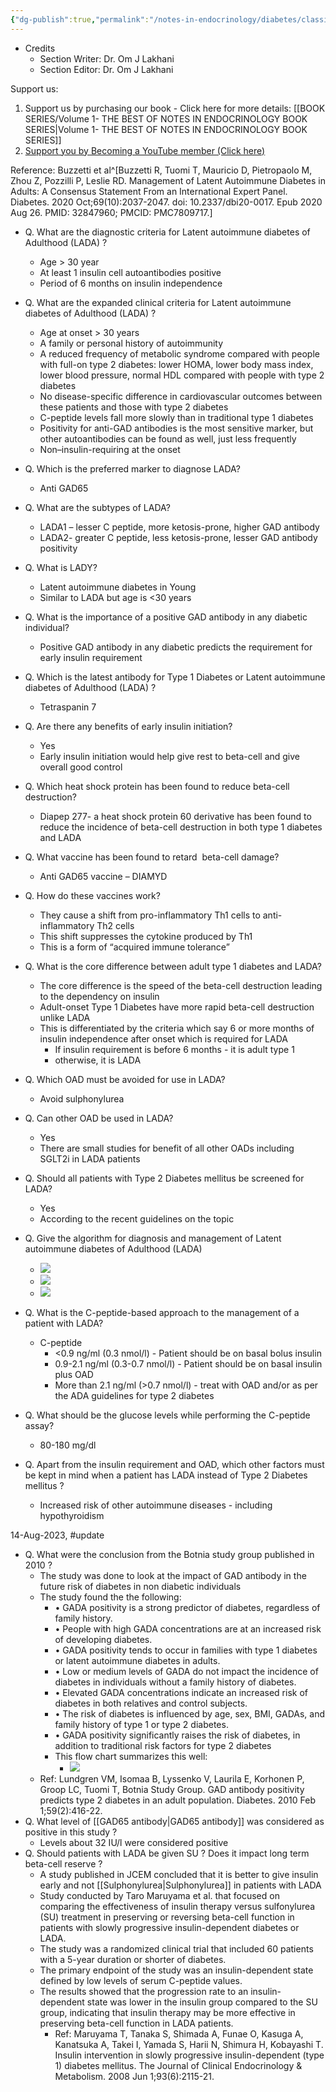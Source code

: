 ```yaml
---
{"dg-publish":true,"permalink":"/notes-in-endocrinology/diabetes/classification-diagnosis-and-other-forms-of-diabetes/latent-autoimmune-diabetes-of-adulthood-lada/"}
---
```


- Credits
	- Section Writer: Dr. Om J Lakhani
	- Section Editor: Dr. Om J Lakhani

Support us:
1. Support us by purchasing our book - Click here for more details: [[BOOK SERIES/Volume 1- THE BEST OF NOTES IN ENDOCRINOLOGY BOOK SERIES\|Volume 1- THE BEST OF NOTES IN ENDOCRINOLOGY BOOK SERIES]]
2. [Support you by Becoming a YouTube member (Click here)](https://www.youtube.com/channel/UC6zQSf7dLDqfQOeM4mNUBTQ/join)
 

Reference: Buzzetti et al^[Buzzetti R, Tuomi T, Mauricio D, Pietropaolo M, Zhou Z, Pozzilli P, Leslie RD. Management of Latent Autoimmune Diabetes in Adults: A Consensus Statement From an International Expert Panel. Diabetes. 2020 Oct;69(10):2037-2047. doi: 10.2337/dbi20-0017. Epub 2020 Aug 26. PMID: 32847960; PMCID: PMC7809717.]


- Q. What are the diagnostic criteria for  Latent autoimmune diabetes of Adulthood (LADA) ?
    - Age > 30 year
    - At least 1 insulin cell autoantibodies positive
    - Period of 6 months on insulin independence


- Q. What are the expanded clinical criteria for  Latent autoimmune diabetes of Adulthood (LADA) ?
    - Age at onset > 30 years
    - A family or personal history of autoimmunity
    - A reduced frequency of metabolic syndrome compared with people with full-on type 2 diabetes: lower HOMA, lower body mass index, lower blood pressure, normal HDL compared with people with type 2 diabetes
    - No disease-specific difference in cardiovascular outcomes between these patients and those with type 2 diabetes
    - C-peptide levels fall more slowly than in traditional type 1 diabetes
    - Positivity for anti-GAD antibodies is the most sensitive marker, but other autoantibodies can be found as well, just less frequently
    - Non–insulin-requiring at the onset 


- Q. Which is the preferred marker to diagnose LADA?
    - Anti GAD65


- Q. What are the subtypes of LADA?
    - LADA1 – lesser C peptide, more ketosis-prone, higher GAD antibody
    - LADA2- greater C peptide, less ketosis-prone, lesser GAD antibody positivity


- Q. What is LADY?
    - Latent autoimmune diabetes in Young
    - Similar to LADA but age is <30 years 


- Q. What is the importance of a positive GAD antibody in any diabetic individual?
    - Positive GAD antibody in any diabetic predicts the requirement for early insulin requirement


- Q. Which is the latest antibody for  Type 1 Diabetes  or  Latent autoimmune diabetes of Adulthood (LADA) ?
    -  Tetraspanin 7 


- Q. Are there any benefits of early insulin initiation?
    - Yes
    - Early insulin initiation would help give rest to beta-cell and give overall good control


- Q. Which heat shock protein has been found to reduce beta-cell destruction?
    - Diapep 277- a heat shock protein 60 derivative has been found to reduce the incidence of beta-cell destruction in both type 1 diabetes and LADA


- Q. What vaccine has been found to retard  beta-cell damage?
    - Anti GAD65 vaccine – DIAMYD


- Q. How do these vaccines work?
    - They cause a shift from pro-inflammatory Th1 cells to anti-inflammatory Th2 cells
    - This shift suppresses the cytokine produced by Th1
    - This is a form of “acquired immune tolerance”


- Q. What is the core difference between adult type 1 diabetes and LADA?
    - The core difference is the speed of the beta-cell destruction leading to the dependency on insulin
    - Adult-onset  Type 1 Diabetes  have more rapid beta-cell destruction unlike LADA
    - This is differentiated by the criteria which say 6 or more months of insulin independence after onset which is required for LADA
        - If insulin requirement is before 6 months - it is adult type 1 
        - otherwise, it is LADA


- Q. Which OAD must be avoided for use in LADA?
    - Avoid sulphonylurea


- Q. Can other OAD be used in LADA?
    - Yes
    - There are small studies for benefit of all other OADs including  SGLT2i  in LADA patients 


- Q. Should all patients with  Type 2 Diabetes mellitus  be screened for LADA?
    - Yes
    - According to the recent guidelines on the topic 


- Q. Give the algorithm for diagnosis and management of  Latent autoimmune diabetes of Adulthood (LADA)  
    - ![](https://firebasestorage.googleapis.com/v0/b/firescript-577a2.appspot.com/o/imgs%2Fapp%2FMedical_learning%2FXE7e0dKdtL.png?alt=media&token=c73276cf-b39a-4ce8-9143-06f7506be9d5)
    - ![](https://firebasestorage.googleapis.com/v0/b/firescript-577a2.appspot.com/o/imgs%2Fapp%2FMedical_learning%2Fu4VjNCTREo.png?alt=media&token=658e6ee8-871d-4e79-99bf-313463908966)
    - ![](https://firebasestorage.googleapis.com/v0/b/firescript-577a2.appspot.com/o/imgs%2Fapp%2FMedical_learning%2FBi8gRXMQoU.png?alt=media&token=d81852d8-9c80-4583-9227-f2581a6b1897)


- Q. What is the C-peptide-based approach to the management of a patient with LADA?
    -  C-peptide 
        - <0.9 ng/ml (0.3 nmol/l) - Patient should be on basal bolus insulin
        - 0.9-2.1 ng/ml (0.3-0.7 nmol/l) - Patient should be on basal insulin plus OAD
        - More than 2.1 ng/ml (>0.7 nmol/l) - treat with OAD and/or as per the ADA guidelines for type 2 diabetes


- Q. What should be the glucose levels while performing the  C-peptide  assay?
    - 80-180 mg/dl


- Q. Apart from the insulin requirement and OAD, which other factors must be kept in mind when a patient has LADA instead of  Type 2 Diabetes mellitus ?
    - Increased risk of other autoimmune diseases - including hypothyroidism


14-Aug-2023, #update 

- Q. What were the conclusion from the Botnia study group published in 2010 ?
    - The study was done to look at the impact of GAD antibody in the future risk of diabetes in non diabetic individuals
    - The study found the the following:
        - • GADA positivity is a strong predictor of diabetes, regardless of family history.
        - • People with high GADA concentrations are at an increased risk of developing diabetes.
        - • GADA positivity tends to occur in families with type 1 diabetes or latent autoimmune diabetes in adults.
        - • Low or medium levels of GADA do not impact the incidence of diabetes in individuals without a family history of diabetes.
        - • Elevated GADA concentrations indicate an increased risk of diabetes in both relatives and control subjects.
        - • The risk of diabetes is influenced by age, sex, BMI, GADAs, and family history of type 1 or type 2 diabetes.
        - • GADA positivity significantly raises the risk of diabetes, in addition to traditional risk factors for type 2 diabetes
        - This flow chart summarizes this well:
            - ![](https://firebasestorage.googleapis.com/v0/b/firescript-577a2.appspot.com/o/imgs%2Fapp%2FMedical_learning%2FPVKVH3L1OJ.png?alt=media&token=d2a3488e-9540-49c5-af29-c7105b595259)
    - Ref: Lundgren VM, Isomaa B, Lyssenko V, Laurila E, Korhonen P, Groop LC, Tuomi T, Botnia Study Group. GAD antibody positivity predicts type 2 diabetes in an adult population. Diabetes. 2010 Feb 1;59(2):416-22.
- Q. What level of [[GAD65 antibody\|GAD65 antibody]] was considered as positive in this study ?
    - Levels about 32 IU/l were considered positive
- Q. Should patients with LADA be given SU ? Does it impact long term beta-cell reserve ?
    - A study published in JCEM concluded that it is better to give insulin early and not [[Sulphonylurea\|Sulphonylurea]] in patients with LADA
    - Study conducted by Taro Maruyama et al. that focused on comparing the effectiveness of insulin therapy versus sulfonylurea (SU) treatment in preserving or reversing beta-cell function in patients with slowly progressive insulin-dependent diabetes or LADA.
    - The study was a randomized clinical trial that included 60 patients with a 5-year duration or shorter of diabetes.
    - The primary endpoint of the study was an insulin-dependent state defined by low levels of serum C-peptide values.
    - The results showed that the progression rate to an insulin-dependent state was lower in the insulin group compared to the SU group, indicating that insulin therapy may be more effective in preserving beta-cell function in LADA patients.
	    - Ref: Maruyama T, Tanaka S, Shimada A, Funae O, Kasuga A, Kanatsuka A, Takei I, Yamada S, Harii N, Shimura H, Kobayashi T. Insulin intervention in slowly progressive insulin-dependent (type 1) diabetes mellitus. The Journal of Clinical Endocrinology & Metabolism. 2008 Jun 1;93(6):2115-21.